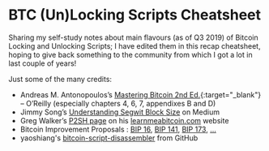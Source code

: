 # BTC (Un)Locking Scripts Cheatsheet

Sharing my self-study notes about main flavours (as of Q3 2019) of Bitcoin Locking and Unlocking Scripts; I have edited them in this recap cheatsheet, hoping to give back something to the community from which I got a lot in last couple of years! 

Just some of the many credits:
- Andreas M. Antonopoulos’s [Mastering Bitcoin 2nd Ed.](https://bitcoinbook.info/){:target="_blank"} – O’Reilly (especially chapters 4, 6, 7, appendixes B and D)
- Jimmy Song’s [Understanding Segwit Block Size](https://medium.com/@jimmysong/understanding-segwit-block-size-fd901b87c9d4) on Medium
- Greg Walker’s [P2SH page](https://learnmeabitcoin.com/glossary/p2sh) on his [learnmeabitcoin.com](https://learnmeabitcoin.com) website
- Bitcoin Improvement Proposals : [BIP 16](https://github.com/bitcoin/bips/blob/master/bip-0016.mediawiki), [BIP 141](https://github.com/bitcoin/bips/blob/master/bip-0141.mediawiki), [BIP 173](https://github.com/bitcoin/bips/blob/master/bip-0173.mediawiki), [...](https://github.com/bitcoin/bips)
- yaoshiang's [bitcoin-script-disassembler](https://github.com/yaoshiang/bitcoin-script-disassembler) from GitHub

